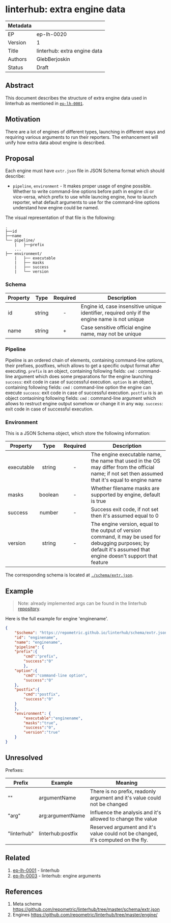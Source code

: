 ﻿# linterhub: extra engine data

| Metadata     |                                         |
| ------------ |-----------------------------------------|
| EP           | ep-lh-0020                              |
| Version      | 1                                       |
| Title        | linterhub: extra engine data            |
| Authors      | GlebBerjoskin                           |
| Status       | Draft                                   |

## Abstract

This document describes the structure of extra engine data used in linterhub as mentioned in [`ep-lh-0001`](#related).

## Motivation

There are a lot of engines of different types, launching in different ways and requiring various arguments to run their reporters. The enhancement will unify how extra data about engine is described.

## Proposal

Each engine must have `extr.json` file in JSON Schema format which should describe:

- `pipeline`, `environment` - It makes proper usage of engine possible. Whether to write command-line options before path in engine cli or vice-versa, which prefix to use while launcing engine, how  to launch reporter, what default arguments to use for the command-line options understand how engine could be named.


The visual representation of that file is the following:

```
.
├──id
├──name
└── pipeline/
    |	├──prefix
    ...			
├── environment/
    |   ├── executable
    |   ├── masks
    |   ├── success
    |   └── version	

```

### Schema

| Property    | Type     | Required | Description |
| -           | :-:      | :-:      | -           |
| id          | string   | -        | Engine id, case insensitive unique identifier, required only if the engine name is not unique |
| name        | string   | +        | Case sensitive official engine name, may not be unique |

### Pipeline

Pipeline is an ordered chain of elements, containing command-line options, their prefixes, postfixes, which allows to get a specific output format after executing.
`prefix` is an object, containing following fields:
	`cmd` : command-line argument which does some preparations for the engine launching
	`success`: exit code in case of successful execution.
`option` is an object, containing following fields:
	`cmd` : command-line option the engine can execute
	`success`: exit code in case of successful execution.
`postfix` is is an object contaoining following fields:
	`cmd` : command-line argument which allows to restruct engine output somehow or change it in any way.
	`success`: exit code in case of successful execution.

### Environment

 This is a JSON Schema object, which store the following information:

| Property    | Type     | Required | Description |
| -           | :-:      | :-:      | -           |
| executable  | string   | -        | The engine executable name, the name that used in the OS may differ from the official name; if not set then assumed that it's equal to engine name |
| masks       | boolean  | -        | Whether filename masks are supported by engine, default is true |
| success     | number   | -        | Success exit code, if not set then it's assumed equal to 0 |
| version     | string   | -        | The engine version, equal to the output of version command, it may be used for debugging purposes; by default it's assumed that engine doesn't support that feature |

The corresponding schema is located at [`./schema/extr.json`](#references).

## Example

> Note: already implemented args can be found in the linterhub [repository](#references).

Here is the full example for engine 'enginename'.

```json
{
    "$schema": "https://repometric.github.io/linterhub/schema/extr.json",
    "id": "enginename",
    "name": "enginename",
    "pipeline": {
	"prefix":{
		"cmd":"prefix",
		"success":"0"
        },
	"option":{
		"cmd":"command-line option",
		"success":"0"
	},
	"postfix":{
		"cmd":"postfix",
		"success":"0"	
	}
    },
    "environment": {
		"executable":"enginename",
		"masks":"true",
		"success":"0",
		"version":"true"
    }
}
```

## Unresolved

Prefixes:

| Prefix      | Example          | Meaning  |
| -           | -                | -        |
| ""          | argumentName     | There is no prefix, readonly argument and it's value could not be changed |
| "arg"       | arg:argumentName | Influence the analysis and it's allowed to change the value |
| "linterhub" | linterhub:postfix| Reserved argument and it's value could not be changed, it's computed on the fly.  |

## Related

1. [ep-lh-0001](ep-lh-0001.md) - linterhub
2. [ep-lh-0003](ep-lh-0003.md) - linterhub: engine arguments
## References

1. Meta schema <https://github.com/repometric/linterhub/tree/master/schema/extr.json>
2. Engines <https://github.com/repometric/linterhub/tree/master/engine/>